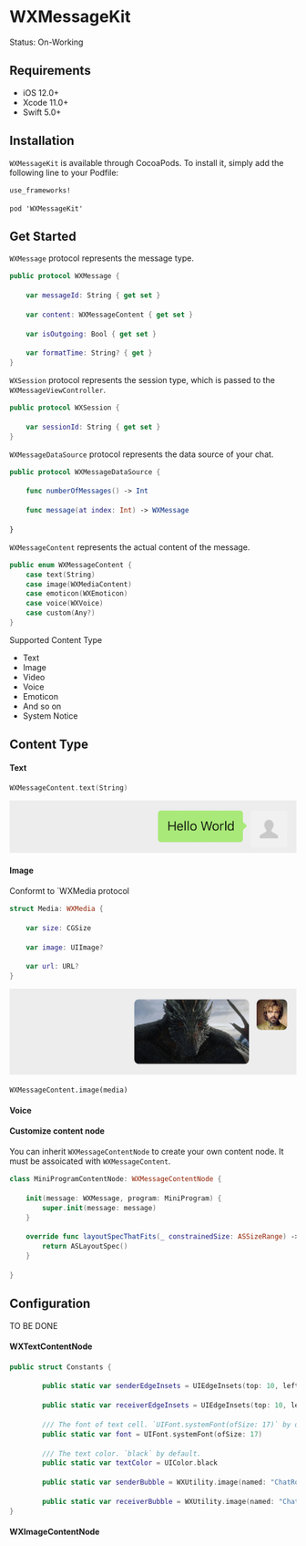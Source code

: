 # WXMessageKit

Status: On-Working



## Requirements

- iOS 12.0+
- Xcode 11.0+
- Swift 5.0+

## Installation

`WXMessageKit` is available through CocoaPods. To install it, simply add the following line to your Podfile:

```
use_frameworks!

pod 'WXMessageKit'
```



## Get Started

`WXMessage` protocol represents the message type.

```swift
public protocol WXMessage {
    
    var messageId: String { get set }
    
    var content: WXMessageContent { get set }
    
    var isOutgoing: Bool { get set }
    
    var formatTime: String? { get }
}
```



`WXSession` protocol represents the session type, which is passed to the `WXMessageViewController`.

```swift
public protocol WXSession {
 
    var sessionId: String { get set }
}
```



`WXMessageDataSource` protocol represents the data source of your chat.

```swift
public protocol WXMessageDataSource {
    
    func numberOfMessages() -> Int
    
    func message(at index: Int) -> WXMessage
    
}
```



`WXMessageContent` represents the actual content of the message.

```swift
public enum WXMessageContent {
    case text(String)
    case image(WXMediaContent)
    case emoticon(WXEmoticon)
    case voice(WXVoice)
    case custom(Any?)
}
```





Supported Content Type

* Text
* Image
* Video
* Voice
* Emoticon
* And so on
* System Notice



## Content Type



#### Text

```swift
WXMessageContent.text(String)
```



![](Assets/Content_Text@2x.jpg)



#### Image



Conformt to `WXMedia protocol

```swift
struct Media: WXMedia {
    
    var size: CGSize
    
    var image: UIImage?
    
    var url: URL?
}
```

![](Assets/Content_Image@2x.jpg)

`WXMessageContent.image(media)`



#### Voice



#### Customize content node

You can inherit `WXMessageContentNode` to create your own content node. It must be assoicated with `WXMessageContent`.



```swift
class MiniProgramContentNode: WXMessageContentNode {
    
    init(message: WXMessage, program: MiniProgram) {
        super.init(message: message)
    }
    
    override func layoutSpecThatFits(_ constrainedSize: ASSizeRange) -> ASLayoutSpec {
        return ASLayoutSpec()
    }
    
}
```





## Configuration

TO BE DONE



#### WXTextContentNode

```swift
public struct Constants {
        
        public static var senderEdgeInsets = UIEdgeInsets(top: 10, left: 12, bottom: 10, right: 15)
        
        public static var receiverEdgeInsets = UIEdgeInsets(top: 10, left: 17, bottom: 10, right: 12)
        
        /// The font of text cell. `UIFont.systemFont(ofSize: 17)` by default.
        public static var font = UIFont.systemFont(ofSize: 17)
        
        /// The text color. `black` by default.
        public static var textColor = UIColor.black
     
        public static var senderBubble = WXUtility.image(named: "ChatRoom_Bubble_Text_Sender_Green_57x40_")
        
        public static var receiverBubble = WXUtility.image(named: "ChatRoom_Bubble_Text_Receiver_White_57x40_")
}
```





#### 	WXImageContentNode
